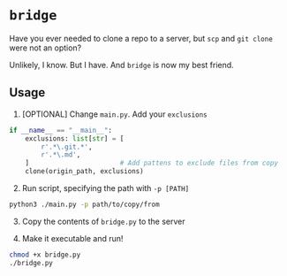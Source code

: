 # `bridge`

Have you ever needed to clone a repo to a server, but `scp` and `git clone` were not an option?

Unlikely, I know. But I have. And `bridge` is now my best friend.

## Usage

1. [OPTIONAL] Change `main.py`. Add your `exclusions`
```python
if __name__ == "__main__":
    exclusions: list[str] = [
        r'.*\.git.*',
        r'.*\.md',
    ]                       # Add pattens to exclude files from copy
    clone(origin_path, exclusions)
```

2. Run script, specifying the path with `-p [PATH]`
```bash
python3 ./main.py -p path/to/copy/from
```

3. Copy the contents of `bridge.py` to the server

4. Make it executable and run!
```bash
chmod +x bridge.py
./bridge.py
```
